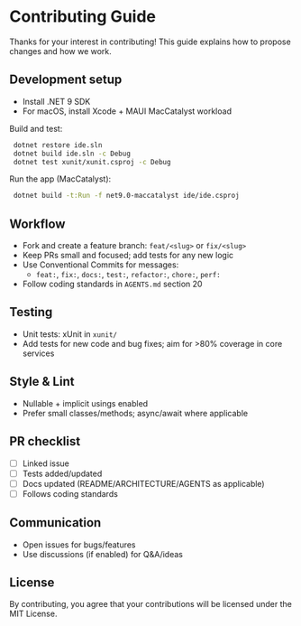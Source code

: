 # Contributing Guide

Thanks for your interest in contributing! This guide explains how to propose changes and how we work.

## Development setup

- Install .NET 9 SDK
- For macOS, install Xcode + MAUI MacCatalyst workload

Build and test:

```bash
 dotnet restore ide.sln
 dotnet build ide.sln -c Debug
 dotnet test xunit/xunit.csproj -c Debug
```

Run the app (MacCatalyst):

```bash
 dotnet build -t:Run -f net9.0-maccatalyst ide/ide.csproj
```

## Workflow

- Fork and create a feature branch: `feat/<slug>` or `fix/<slug>`
- Keep PRs small and focused; add tests for any new logic
- Use Conventional Commits for messages:
  - `feat:`, `fix:`, `docs:`, `test:`, `refactor:`, `chore:`, `perf:`
- Follow coding standards in `AGENTS.md` section 20

## Testing

- Unit tests: xUnit in `xunit/`
- Add tests for new code and bug fixes; aim for >80% coverage in core services

## Style & Lint

- Nullable + implicit usings enabled
- Prefer small classes/methods; async/await where applicable

## PR checklist

- [ ] Linked issue
- [ ] Tests added/updated
- [ ] Docs updated (README/ARCHITECTURE/AGENTS as applicable)
- [ ] Follows coding standards

## Communication

- Open issues for bugs/features
- Use discussions (if enabled) for Q&A/ideas

## License

By contributing, you agree that your contributions will be licensed under the MIT License.
